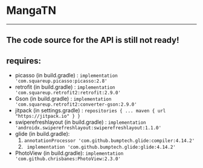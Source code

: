 # MangaTN
---
The code source for the API is still not ready!
----
## requires:
- picasso (in build.gradle) : `implementation 'com.squareup.picasso:picasso:2.8'`
- retrofit (in build.gradle) : `implementation 'com.squareup.retrofit2:retrofit:2.9.0'`
- Gson (in build.gradle) : `implementation 'com.squareup.retrofit2:converter-gson:2.9.0'`
- jitpack (in settings.gradle) : `repositories {
        ...
        maven { url "https://jitpack.io" }
    }`
- swiperefreshlayout (in build.gradle) : `implementation 'androidx.swiperefreshlayout:swiperefreshlayout:1.1.0'`
- glide (in build.gradle):
    1. `annotationProcessor 'com.github.bumptech.glide:compiler:4.14.2' `
    2. ` implementation 'com.github.bumptech.glide:glide:4.14.2'`
- PhotoView (in build.gradle): `implementation 'com.github.chrisbanes:PhotoView:2.3.0'`

